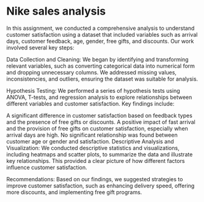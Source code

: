 # Nike sales analysis
In this assignment, we conducted a comprehensive analysis to understand customer satisfaction using a dataset that included variables such as arrival days, customer feedback, age, gender, free gifts, and discounts. Our work involved several key steps:

Data Collection and Cleaning: We began by identifying and transforming relevant variables, such as converting categorical data into numerical form and dropping unnecessary columns. We addressed missing values, inconsistencies, and outliers, ensuring the dataset was suitable for analysis.

Hypothesis Testing: We performed a series of hypothesis tests using ANOVA, T-tests, and regression analysis to explore relationships between different variables and customer satisfaction. Key findings include:

A significant difference in customer satisfaction based on feedback types and the presence of free gifts or discounts.
A positive impact of fast arrival and the provision of free gifts on customer satisfaction, especially when arrival days are high.
No significant relationship was found between customer age or gender and satisfaction.
Descriptive Analysis and Visualization: We conducted descriptive statistics and visualizations, including heatmaps and scatter plots, to summarize the data and illustrate key relationships. This provided a clear picture of how different factors influence customer satisfaction.

Recommendations: Based on our findings, we suggested strategies to improve customer satisfaction, such as enhancing delivery speed, offering more discounts, and implementing free gift programs.
